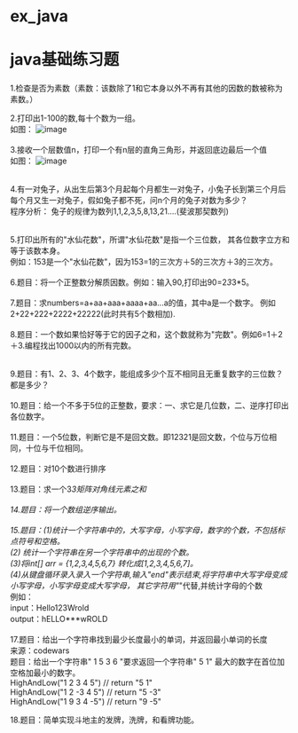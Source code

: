# ex_java
# java基础练习题

###
1.检查是否为素数（素数：该数除了1和它本身以外不再有其他的因数的数被称为素数。）


2.打印出1-100的数,每十个数为一组。<br>
如图：
![image](httpnumbers://github.com/giraffegzy/ex_java/blob/manumberster/javanumbersmall_ex/p/ex_01.jpg)
<br>
<br>
3.接收一个层数值n，打印一个有n层的直角三角形，并返回底边最后一个值<br>
如图：
![image](httpnumbers://github.com/giraffegzy/ex_java/blob/manumberster/javanumbersmall_ex/p/ex_03.jpg)
<br>
<br>

4.有一对兔子，从出生后第3个月起每个月都生一对兔子，小兔子长到第三个月后每个月又生一对兔子，假如兔子都不死，问n个月的兔子对数为多少？<br>
程序分析： 兔子的规律为数列1,1,2,3,5,8,13,21....(斐波那契数列) 
<br>
<br>

5.打印出所有的"水仙花数"，所谓"水仙花数"是指一个三位数， 其各位数字立方和等于该数本身。<br>
例如：153是一个"水仙花数"，因为153=1的三次方＋5的三次方＋3的三次方。
<br>
<br>
6.题目：将一个正整数分解质因数。例如：输入90,打印出90=2*3*3*5。
<br>
<br>
7.题目：求numbers=a+aa+aaa+aaaa+aa...a的值，其中a是一个数字。
  例如2+22+222+2222+22222(此时共有5个数相加).
<br>
<br>
8.题目：一个数如果恰好等于它的因子之和，这个数就称为"完数"。例如6=1＋2＋3.编程找出1000以内的所有完数。
<br>
<br>

9.题目：有1、2、3、4个数字，能组成多少个互不相同且无重复数字的三位数？都是多少？
<br>
<br>
10.题目：给一个不多于5位的正整数，要求：一、求它是几位数，二、逆序打印出各位数字。
<br>
<br>
11.题目：一个5位数，判断它是不是回文数。即12321是回文数，个位与万位相同，十位与千位相同。
<br>
<br>
12.题目：对10个数进行排序
<br>
<br>
13.题目：求一个3*3矩阵对角线元素之和
<br>
<br>
14.题目：将一个数组逆序输出。
<br>
<br>
15.题目：(1)统计一个字符串中的，大写字母，小写字母，数字的个数，不包括标点符号和空格。<br>
         (2) 统计一个字符串在另一个字符串中的出现的个数。<br>
         (3)将int[] arr = {1,2,3,4,5,6,7} 转化成[1,2,3,4,5,6,7]。<br>
         (4)从键盘循环录入录入一个字符串,输入"end"表示结束,将字符串中大写字母变成小写字母，小写字母变成大写字母，
         其它字符用"*"代替,并统计字母的个数
         <br>
        例如：
       <br>input：Hello123Wrold 
<br>        output：hELLO***wROLD
<br>
<br> 17.题目：给出一个字符串找到最少长度最小的单词，并返回最小单词的长度<br>
来源：codewars<br>
题目：给出一个字符串" 1 5 3 6 "要求返回一个字符串" 5 1" 最大的数字在首位加空格加最小的数字。<br>
    HighAndLow("1 2 3 4 5") // return "5 1"<br>
    HighAndLow("1 2 -3 4 5") // return "5 -3"<br>
    HighAndLow("1 9 3 4 -5") // return "9 -5"<br>
    
18.题目：简单实现斗地主的发牌，洗牌，和看牌功能。<br>